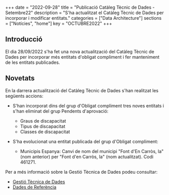 +++
date        = "2022-09-28"
title       = "Publicació Catàleg Tècnic de Dades - Setembre22"
description = "S'ha actualitzat el Catàleg Tècnic de Dades per incorporar i modificar entitats."
categories  = ["Data Architecture"]
sections    = ["Notícies", "home"]
key = "OCTUBRE2022"
+++

## Introducció

El dia 28/09/2022 s'ha fet una nova actualització del Catàleg Tècnic de Dades per incorporar més entitats d'obligat compliment i fer manteniment de les entitats publicades.
 
## Novetats

En la darrera actualització del Catàleg Tècnic de Dades s'han realitzat les següents accions:

- S'han incorporat dins del grup d'Obligat compliment tres noves entitats i s'han eliminat del grup Pendents d'aprovació:
  - Graus de discapacitat
  - Tipus de discapacitat
  - Classes de discapacitat
  
- S'ha evolucionat una entitat publicada del grup d'Obligat compliment:
  - Municipis Espanya: Canvi de nom del municipi "Font d'En Carròs, la" (nom anterior) per "Font d'en Carròs, la" (nom actualitzat). Codi 461271.
  
  
Per a més informació sobre la Gestió Tècnica de Dades podeu consultar:

* [Gestió Tècnica de Dades](https://canigo.ctti.gencat.cat/dadesref/gestiodades/)
* [Dades de Referència](https://canigo.ctti.gencat.cat/dadesref/dadesref/)

